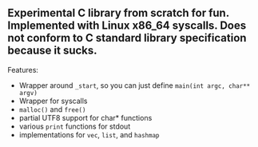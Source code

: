 ## Experimental C library from scratch for fun. Implemented with Linux x86_64 syscalls. Does not conform to C standard library specification because it sucks.

Features:
 - Wrapper around `_start`, so you can just define `main(int argc, char** argv)`
 - Wrapper for syscalls
 - `malloc()` and `free()`
 - partial UTF8 support for char* functions
 - various `print` functions for stdout
 - implementations for `vec`, `list`, and `hashmap`